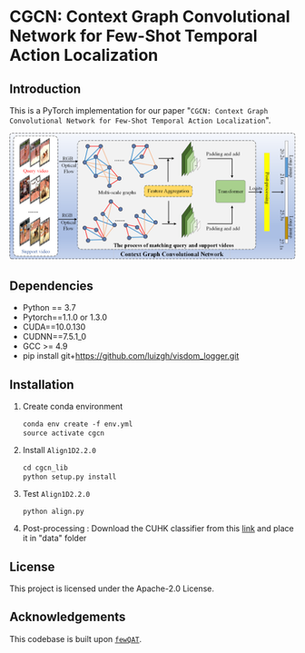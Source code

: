 # CGCN: Context Graph Convolutional Network for Few-Shot Temporal Action Localization

## Introduction

This is a PyTorch implementation for our paper "`CGCN: Context Graph Convolutional Network for Few-Shot Temporal Action Localization`".

![network](framework.png?raw=true)

## Dependencies
* Python == 3.7
* Pytorch==1.1.0 or 1.3.0
* CUDA==10.0.130
* CUDNN==7.5.1_0
* GCC >= 4.9
* pip install git+https://github.com/luizgh/visdom_logger.git

## Installation
1. Create conda environment
    ```shell script
    conda env create -f env.yml
    source activate cgcn
    ```
2. Install `Align1D2.2.0`
    ```shell script
    cd cgcn_lib
    python setup.py install
    ```
3. Test `Align1D2.2.0`
    ```shell script
    python align.py
    ```
4. Post-processing : Download the CUHK classifier from this [link](https://drive.google.com/file/d/1--d6V5xeVWznO0cPI_47f5wWGL8RO6P0/view?usp=sharing) and place it in "data" folder
   


## License

This project is licensed under the Apache-2.0 License.

## Acknowledgements

This codebase is built upon [`fewQAT`](https://github.com/sauradip/fewshotQAT).

